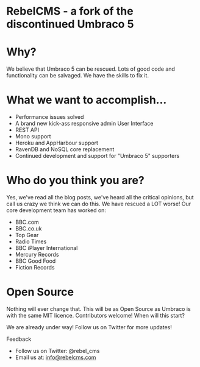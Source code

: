 RebelCMS - a fork of the discontinued Umbraco 5
===============

Why?
===============
We believe that Umbraco 5 can be rescued. Lots of good code and functionality can be salvaged.
We have the skills to fix it.

What we want to accomplish…
===============
 - Performance issues solved
 - A brand new kick-ass responsive admin User Interface
 - REST API
 - Mono support
 - Heroku and AppHarbour support
 - RavenDB and NoSQL core replacement
 - Continued development and support for "Umbraco 5" supporters

Who do you think you are?
===============
Yes, we've read all the blog posts, we've heard all the critical opinions, but call us crazy we think we can do this. We have rescued a LOT worse!
Our core development team has worked on:
 - BBC.com
 - BBC.co.uk
 - Top Gear
 - Radio Times
 - BBC iPlayer International
 - Mercury Records
 - BBC Good Food
 - Fiction Records

Open Source
===============

Nothing will ever change that. This will be as Open Source as Umbraco is with the same MIT licence. Contributors welcome!
When will this start?

We are already under way! Follow us on Twitter for more updates!

Feedback
 - Follow us on Twitter: @rebel_cms
 - Email us at: info@rebelcms.com